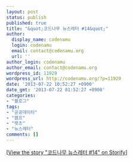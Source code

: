 ```yaml
---
layout: post
status: publish
published: true
title: "&quot;코드나무 뉴스레터 #14&quot;"
author:
  display_name: codenamu
  login: codenamu
  email: contact@codenamu.org
  url: ''
author_login: codenamu
author_email: contact@codenamu.org
wordpress_id: 11929
wordpress_url: http://codenamu.org/?p=11929
date: '2013-07-22 10:52:27 +0900'
date_gmt: '2013-07-22 01:52:27 +0900'
categories:
- "블로그"
tags:
- "공공데이터"
- "캠프"
- "렛츠"
- "뉴스레터"
comments: []
---
```

<p><script type="text/javascript" src="//storify.com/codenamu/14.js" language="javascript"></script></p>
<noscript>[<a href="//storify.com/codenamu/14" target="_blank">View the story "코드나무 뉴스레터 #14" on Storify</a>]</noscript>
